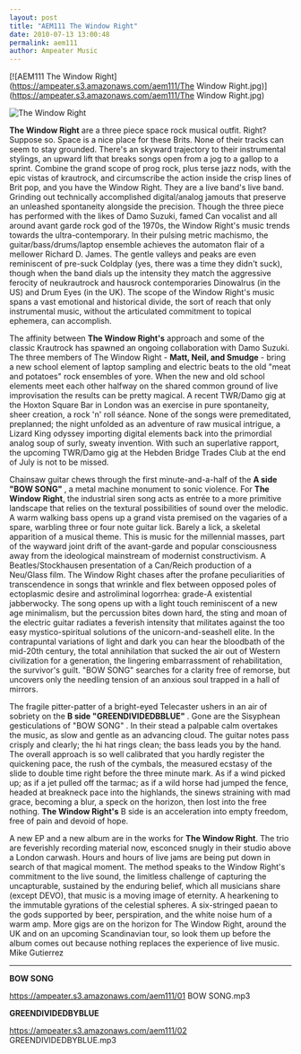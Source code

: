 ```yaml
---
layout: post
title: "AEM111 The Window Right"
date: 2010-07-13 13:00:48
permalink: aem111
author: Ampeater Music
---
```

[![AEM111 The Window Right](https://ampeater.s3.amazonaws.com/aem111/The Window Right.jpg)](https://ampeater.s3.amazonaws.com/aem111/The Window Right.jpg)

![](http://ampeatermusic.com/wp-content/uploads/2010/07/the-window-right.jpg "The Window Right")

<!-- more -->

**The Window Right** are a three piece space rock musical outfit. Right? Suppose so. Space is a nice place for these Brits. None of their tracks can seem to stay grounded. There's an skyward trajectory to their instrumental stylings, an upward lift that breaks songs open from a jog to a gallop to a sprint. Combine the grand scope of prog rock, plus terse jazz nods, with the epic vistas of krautrock, and circumscribe the action inside the crisp lines of Brit pop, and you have the Window Right. They are a live band's live band. Grinding out technically accomplished digital/analog jamouts that preserve an unleashed spontaneity alongside the precision. Though the three piece has performed with the likes of Damo Suzuki, famed Can vocalist and all around avant garde rock god of the 1970s, the Window Right's music trends towards the ultra-contemporary. In their pulsing metric machismo, the guitar/bass/drums/laptop ensemble achieves the automaton flair of a mellower Richard D. James. The gentle valleys and peaks are even reminiscent of pre-suck Coldplay (yes, there was a time they didn't suck), though when the band dials up the intensity they match the aggressive ferocity of neukrautrock and hausrock contemporaries Dinowalrus (in the US) and Drum Eyes (in the UK). The scope of the Window Right's music spans a vast emotional and historical divide, the sort of reach that only instrumental music, without the articulated commitment to topical ephemera, can accomplish.

The affinity between **The Window Right's** approach and some of the classic Krautrock has spawned an ongoing collaboration with Damo Suzuki. The three members of The Window Right  \- **Matt, Neil, and Smudge** \- bring a new school element of laptop sampling and electric beats to the old "meat and potatoes" rock ensembles of yore. When the new and old school elements meet each other halfway on the shared common ground of live improvisation the results can be pretty magical. A recent TWR/Damo gig at the Hoxton Square Bar in London was an exercise in pure spontaneity, sheer creation, a rock 'n' roll séance. None of the songs were premeditated, preplanned; the night unfolded as an adventure of raw musical intrigue, a Lizard King odyssey importing digital elements back into the primordial analog soup of surly, sweaty invention. With such an superlative rapport, the upcoming TWR/Damo gig at the Hebden Bridge Trades Club at the end of July is not to be missed.

Chainsaw guitar chews through the first minute-and-a-half of the **A side "BOW SONG"** , a metal machine monument to sonic violence. For **The Window Right**, the industrial siren song acts as entrée to a more primitive landscape that relies on the textural possibilities of sound over the melodic. A warm walking bass opens up a grand vista premised on the vagaries of a spare, warbling three or four note guitar lick. Barely a lick, a skeletal apparition of a musical theme. This is music for the millennial masses, part of the wayward joint drift of the avant-garde and popular consciousness away from the ideological mainstream of modernist constructivism. A Beatles/Stockhausen presentation of a Can/Reich production of a Neu/Glass film. The Window Right chases after the profane peculiarities of transcendence in songs that wrinkle and flex between opposed poles of ectoplasmic desire and astroliminal logorrhea: grade-A existential jabberwocky. The song opens up with a light touch reminiscent of a new age minimalism, but the percussion bites down hard, the sting and moan of the electric guitar radiates a feverish intensity that militates against the too easy mystico-spiritual solutions of the unicorn-and-seashell elite. In the contrapuntal variations of light and dark you can hear the bloodbath of the mid-20th century, the total annihilation that sucked the air out of Western civilization for a generation, the lingering embarrassment of rehabilitation, the survivor's guilt. "BOW SONG" searches for a clarity free of remorse, but uncovers only the needling tension of an anxious soul trapped in a hall of mirrors.

The fragile pitter-patter of a bright-eyed Telecaster ushers in an air of sobriety on the **B side "GREENDIVIDEDBBLUE"** . Gone are the Sisyphean gesticulations of "BOW SONG" . In their stead a palpable calm overtakes the music, as slow and gentle as an advancing cloud. The guitar notes pass crisply and clearly; the hi hat rings clean; the bass leads you by the hand. The overall approach is so well calibrated that you hardly register the quickening pace, the rush of the cymbals, the measured ecstasy of the slide to double time right before the three minute mark. As if a wind picked up; as if a jet pulled off the tarmac; as if a wild horse had jumped the fence, headed at breakneck pace into the highlands, the sinews straining with mad grace, becoming a blur, a speck on the horizon, then lost into the free nothing. **The Window Right's** B side is an acceleration into empty freedom, free of pain and devoid of hope.

A new EP and a new album are in the works for **The Window Right**. The trio are feverishly recording material now, esconced snugly in their studio above a London carwash. Hours and hours of live jams are being put down in search of that magical moment. The method speaks to the Window Right's commitment to the live sound, the limitless challenge of capturing the uncapturable, sustained by the enduring belief, which all musicians share (except DEVO), that music is a moving image of eternity. A hearkening to the immutable gyrations of the celestial spheres. A six-stringed paean to the gods supported by beer, perspiration, and the white noise hum of a warm amp. More gigs are on the horizon for The Window Right, around the UK and on an upcoming Scandinavian tour, so look them up before the album comes out because nothing replaces the experience of live music. Mike Gutierrez

---

**BOW SONG**

https://ampeater.s3.amazonaws.com/aem111/01 BOW SONG.mp3

**GREENDIVIDEDBYBLUE**

https://ampeater.s3.amazonaws.com/aem111/02 GREENDIVIDEDBYBLUE.mp3

